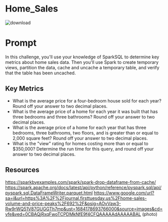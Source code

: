# Home_Sales

![download](https://github.com/19anguiano/Home_Sales/assets/119361768/69fe2c9d-7ac0-49e8-b027-a593e322587b)

# Prompt
In this challenge, you'll use your knowledge of SparkSQL to determine key metrics about home sales data. Then you'll use Spark to create temporary views, partition the data, cache and uncache a temporary table, and verify that the table has been uncached.

## Key Metrics
  - What is the average price for a four-bedroom house sold for each year? Round off your answer to two decimal places.
  - What is the average price of a home for each year it was built that has three bedrooms and three bathrooms? Round off your answer to two decimal places.
  - What is the average price of a home for each year that has three bedrooms, three bathrooms, two floors, and is greater than or equal to 2,000 square feet? Round off your answer to two decimal places.
  - What is the "view" rating for homes costing more than or equal to $350,000? Determine the run time for this query, and round off your answer to two decimal places.



## Resources 
https://sparkbyexamples.com/spark/spark-drop-dataframe-from-cache/
https://spark.apache.org/docs/latest/api/python/reference/pyspark.sql/api/pyspark.sql.DataFrameWriter.parquet.html
https://www.google.com/url?sa=i&url=https%3A%2F%2Fjournal.firsttuesday.us%2Fhome-sales-volume-and-price-peaks%2F692%2F&psig=AOvVaw3-Rw9rWQ51V87GUGGTh7mp&ust=1684178693766000&source=images&cd=vfe&ved=0CBAQjRxqFwoTCPDMkNfE9f4CFQAAAAAdAAAAABAL (photo)

